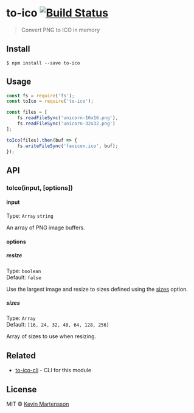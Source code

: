 # to-ico [![Build Status](https://travis-ci.org/kevva/to-ico.svg?branch=master)](https://travis-ci.org/kevva/to-ico)

> Convert PNG to ICO in memory


## Install

```
$ npm install --save to-ico
```


## Usage

```js
const fs = require('fs');
const toIco = require('to-ico');

const files = [
	fs.readFileSync('unicorn-16x16.png'),
	fs.readFileSync('unicorn-32x32.png')
];

toIco(files).then(buf => {
	fs.writeFileSync('favicon.ico', buf);
});
```


## API

### toIco(input, [options])

#### input

Type: `Array` `string`

An array of PNG image buffers.

#### options

##### resize

Type: `boolean`<br>
Default: `false`

Use the largest image and resize to sizes defined using the [sizes](#sizes) option.

##### sizes

Type: `Array`<br>
Default: `[16, 24, 32, 48, 64, 128, 256]`

Array of sizes to use when resizing.


## Related

* [to-ico-cli](https://github.com/kevva/to-ico-cli) - CLI for this module


## License

MIT © [Kevin Martensson](http://github.com/kevva)

